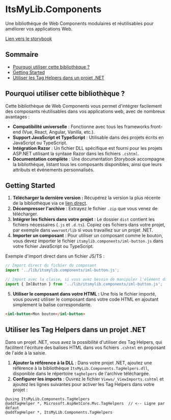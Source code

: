 # ItsMyLib.Components

Une bibliothèque de Web Components modulaires et réutilisables pour améliorer vos applications Web.

[Lien vers le storybook](https://dtarroz.github.io/ItsMyLib.Components/)

## Sommaire

- [Pourquoi utiliser cette bibliothèque ?](#pourquoi-utiliser-cette-bibliothèque-)
- [Getting Started](#getting-started)
- [Utiliser les Tag Helpers dans un projet .NET](#utiliser-les-tag-helpers-dans-un-projet-net)

## Pourquoi utiliser cette bibliothèque ?

Cette bibliothèque de Web Components vous permet d'intégrer facilement des composants réutilisables dans vos applications web, avec de nombreux avantages :

- **Compatibilité universelle** : Fonctionne avec tous les frameworks front-end (Vue, React, Angular, Vanilla, etc.).
- **Support JavaScript et TypeScript** : Utilisable dans des projets écrits en JavaScript ou TypeScript.
- **Intégration Razor** : Un fichier DLL spécifique est fourni pour les projets ASP.NET utilisant la syntaxe Razor dans les fichiers `.cshtml`.
- **Documentation complète** : Une documentation Storybook accompagne la bibliothèque, listant tous les composants disponibles, ainsi que leurs attributs et événements personnalisés.

## Getting Started

1. **Télécharger la dernière version :** Récupérez la version la plus récente de la bibliothèque via ce [lien direct](https://github.com/dtarroz/ItsMyLib.Components/releases/latest/download/publish.zip).
2. **Décompresser l'archive** : Extrayez le fichier `.zip` que vous venez de télécharger.
3. **Intégrer les fichiers dans votre projet** : Le dossier `dist` contient les fichiers nécessaires (`.js` et `.d.ts`). Copiez ces fichiers dans votre projet, par exemple dans `wwwroot/lib` si vous travaillez sur un projet .NET.
4. **Importer un composant** : Pour utiliser un composant comme le bouton, vous devez importer le fichier `itsmylib.components/iml-button.js` dans votre fichier JavaScript ou TypeScript.
   
Exemple d'import direct dans un fichier JS/TS :
```js
// Import direct du fichier du composant
import '../lib/itsmylib.components/iml-button.js';

// Import avec la classe, si vous avez besoin de manipuler l'élément dans votre code
import { ImlButton } from '../lib/itsmylib.components/iml-button.js';
```
5. **Utiliser le composant dans votre HTML :** Une fois le fichier importé, vous pouvez utiliser le composant dans votre code HTML en ajoutant simplement la balise correspondante.
```html
<iml-button>Mon bouton</iml-button>
```

## Utiliser les Tag Helpers dans un projet .NET

Dans un projet .NET, vous avez la possibilité d'utiliser des Tag Helpers, qui facilitent l'écriture des balises HTML dans vos fichiers `.cshtml` en proposant de l'aide à la saisie.

1. **Ajouter la référence à la DLL** : Dans votre projet .NET, ajoutez une référence à la bibliothèque `ItsMyLib.Components.TagHelpers.dll`, disponible dans le répertoire `taghelpers` de l'archive téléchargée.
2. **Configurer les imports** : Ouvrez le fichier `Views/_ViewImports.cshtml` et ajoutez les lignes suivantes pour activer les Tag Helpers dans votre projet :
```cshtml
@using ItsMyLib.Components.TagHelpers
@addTagHelper *, Microsoft.AspNetCore.Mvc.TagHelpers  // <-- Ligne par défaut
@addTagHelper *, ItsMyLib.Components.TagHelpers
```
